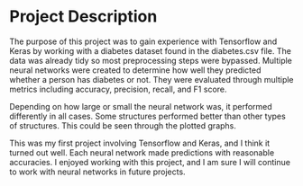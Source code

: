 # Project Description
The purpose of this project was to gain experience with Tensorflow and Keras by working with a diabetes dataset found in the diabetes.csv file. The data was already tidy so most preprocessing steps were bypassed. Multiple neural networks were created to determine how well they predicted whether a person has diabetes or not. They were evaluated through multiple metrics including accuracy, precision, recall, and F1 score.

Depending on how large or small the neural network was, it performed differently in all cases. Some structures performed better than other types of structures. This could be seen through the plotted graphs.

This was my first project involving Tensorflow and Keras, and I think it turned out well. Each neural network made predictions with reasonable accuracies. I enjoyed working with this project, and I am sure I will continue to work with neural networks in future projects.
